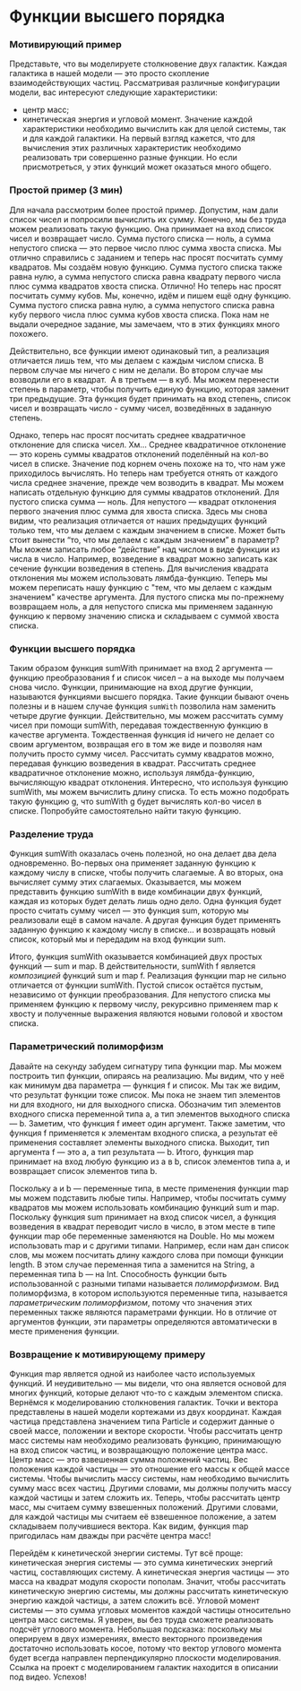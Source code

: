 Функции высшего порядка
===

### Мотивирующий пример

Представьте, что вы моделируете столкновение двух галактик.
Каждая галактика в нашей модели — это просто скопление взаимодействующих частиц.
Рассматривая различные конфигурации модели, вас интересуют следующие характеристики:
- центр масс;
- кинетическая энергия и угловой момент.
Значение каждой характеристики необходимо вычислить как для целой системы, так и для каждой галактики.
На первый взгляд кажется, что для вычисления этих различных характеристик необходимо реализовать три совершенно разные функции. Но если присмотреться, у этих функций может оказаться много общего.

### Простой пример (3 мин)

Для начала рассмотрим более простой пример. Допустим, нам дали список чисел и попросили вычислить их сумму.
Конечно, мы без труда можем реализовать такую функцию. Она принимает на вход список чисел и возвращает число.
Сумма пустого списка — ноль,
а сумма непустого списка — это первое число плюс сумма хвоста списка.
Мы отлично справились с заданием и теперь нас просят посчитать сумму квадратов.
Мы создаём новую функцию. Сумма пустого списка также равна нулю,
а сумма непустого списка равна квадрату первого числа плюс сумма квадратов хвоста списка.
Отлично! Но теперь нас просят посчитать сумму кубов.
Мы, конечно, идём и пишем ещё одну функцию. Сумма пустого списка равна нулю,
а сумма непустого списка равна кубу первого числа плюс сумма кубов хвоста списка.
Пока нам не выдали очередное задание, мы замечаем, что в этих функциях много похожего.

Действительно, все функции имеют одинаковый тип, а реализация отличается лишь тем,
что мы делаем с каждым числом списка.
В первом случае мы ничего с ним не делали. Во втором случае мы возводили его в квадрат.  A в третьем — в куб.
Мы можем перенести степень в параметр, чтобы получить единую функцию, которая заменит три предыдущие.
Эта функция будет принимать на вход степень, список чисел и возвращать число -
сумму чисел, возведённых в заданную степень.

Однако, теперь нас просят посчитать среднее квадратичное отклонение для списка чисел.
Хм… Среднее квадратичное отклонение — это корень суммы квадратов отклонений поделённый на кол-во чисел в списке.
Значение под корнем очень похоже на то, что нам уже приходилось вычислять.
Но теперь нам требуется отнять от каждого числа среднее значение, прежде чем возводить в квадрат.
Мы можем написать отдельную функцию для суммы квадратов отклонений.
Для пустого списка сумма — ноль.
Для непустого — квадрат отклонения первого значения плюс сумма для хвоста списка.
Здесь мы снова видим, что реализация отличается от наших предыдущих функций только тем,
что мы делаем с каждым значением в списке.
Может быть стоит вынести “то, что мы делаем с каждым значением” в параметр?
Мы можем записать любое “действие” над числом в виде функции из числа в число.
Например, возведение в квадрат можно записать как сечение функции возведения в степень.
Для вычисления квадрата отклонения мы можем использовать лямбда-функцию.
Теперь мы можем переписать нашу функцию с "тем, что мы делаем с каждым значением" качестве аргумента.
Для пустого списка мы по-прежнему возвращаем ноль,
а для непустого списка мы применяем заданную функцию к первому значению списка и складываем с суммой хвоста списка.

### Функции высшего порядка

Таким образом функция sumWith принимает на вход 2 аргумента —
функцию преобразования f и список чисел –
а на выходе мы получаем снова число.
Функции, принимающие на вход другие функции, называются
функциями высшего порядка. Такие функции бывают очень полезны
и в нашем случае функция `sumWith` позволила нам заменить четыре
другие функции.
Действительно, мы можем рассчитать сумму чисел при помощи sumWith,
передавая тождественную функцию в качестве аргумента.
Тождественная функция id ничего не делает со своим аргументом,
возвращая его в том же виде и позволяя нам получить просто сумму чисел.
Рассчитать сумму квадратов можно, передавая функцию возведения в квадрат.
Рассчитать среднее квадратичное отклонение можно,
используя лямбда-функцию, вычисляющую квадрат отклонения.
Интересно, что используя функцию sumWith, мы можем вычислить длину списка.
То есть можно подобрать такую функцию g, что sumWith g
будет вычислять кол-во чисел в списке.
Попробуйте самостоятельно найти такую функцию.

### Разделение труда

Функция sumWith оказалась очень полезной, но она делает два дела одновременно.
Во-первых она применяет заданную функцию к каждому числу в списке, чтобы получить слагаемые.
А во вторых, она вычисляет сумму этих слагаемых.
Оказывается, мы можем представить функцию sumWith в виде комбинации двух функций, каждая из которых будет делать лишь одно дело.
Одна функция будет просто считать сумму чисел — это функция sum, которую мы реализовали ещё в самом начале.
А другая функция будет применять заданную функцию к каждому числу в списке... и возвращать новый список,
который мы и передадим на вход функции sum.

Итого, функция sumWith оказывается комбинацией двух простых функций — sum и map.
В действительности, sumWith f является *композицией* функций sum и map f.
Реализация функции map не сильно отличается от функции sumWith.
Пустой список остаётся пустым, независимо от функции преобразования.
Для непустого списка мы применяем функцию к первому числу,
рекурсивно применяем map к хвосту и
полученные выражения являются новыми головой и хвостом списка.

### Параметрический полиморфизм

Давайте на секунду забудем сигнатуру типа функции map.
Мы можем построить тип функции, опираясь на реализацию.
Мы видим, что у неё как минимум два параметра — функция f и список.
Мы так же видим, что результат функции тоже список.
Мы пока не знаем тип элементов ни для входного, ни для выходного списка.
Обозначим тип элементов входного списка переменной типа a,
а тип элементов выходного списка — b.
Заметим, что функция f имеет один аргумент.
Также заметим, что функция f применяется к элементам входного списка,
а результат её применения составляет элементы выходного списка.
Выходит, тип аргумента f — это a, a тип результата — b.
Итого, функция map принимает на вход любую функцию из a в b,
список элементов типа a, и возвращает список элементов типа b.

Поскольку a и b — переменные типа, в месте применения функции map
мы можем подставить любые типы.
Например, чтобы посчитать сумму квадратов
мы можем использовать комбинацию функций sum и map.
Поскольку функция sum принимает на вход список чисел,
а функция возведения в квадрат переводит число в число,
в этом месте в типе функции map обе переменные заменяются на Double.
Но мы можем использовать map и с другими типами.
Например, если нам дан список слов, мы можем посчитать длину каждого слова
при помощи функции length.
В этом случае переменная типа a заменится на String,
а переменная типа b — на Int.
Способность функции быть использованной с разными типами называется *полиморфизмом*.
Вид полиморфизма, в котором используются переменные типа, называется
*параметрическим полиморфизмом*, потому что значения этих переменных также являются
параметрами функции. Но в отличие от аргументов функции, эти параметры определяются
автоматически в месте применения функции.

### Возвращение к мотивирующему примеру

Функция map является одной из наиболее часто используемых функций.
И неудивительно — мы видели, что она является основой для многих функций,
которые делают что-то с каждым элементом списка.
Вернёмся к моделированию столкновения галактик.
Точки и вектора представлены в нашей модели кортежами из двух координат.
Каждая частица представлена значением типа Particle и содержит данные о
своей массе, положении и векторе скорости.
Чтобы рассчитать центр масс системы нам необходимо реализовать функцию,
принимающую на вход список частиц, и возвращающую положение центра масс.
Центр масс — это взвешенная сумма положений частиц.
Вес положения каждой частицы — это отношение его массы к общей массе системы.
Чтобы вычислить массу системы, нам необходимо вычислить сумму масс всех частиц.
Другими словами, мы должны получить массу каждой частицы и затем сложить их.
Теперь, чтобы рассчитать центр масс, мы считаем сумму взвешенных положений.
Другими словами, для каждой частицы мы считаем её взвешенное положение, а затем
складываем получившиеся вектора.
Как видим, функция map пригодилась нам дважды при расчёте центра масс!

Перейдём к кинетической энергии системы.
Тут всё проще: кинетическая энергия системы —
это сумма кинетических энергий частиц, составляющих систему.
А кинетическая энергия частицы — это масса на квадрат модуля скорости пополам.
Значит, чтобы рассчитать кинетическую энергию системы,
мы должны рассчитать кинетическую энергию каждой частицы,
а затем сложить всё.
Угловой момент системы —
это сумма угловых моментов каждой частицы
относительно центра масс системы.
Я уверен, вы без труда сможете реализовать подсчёт углового момента.
Небольшая подсказка:
поскольку мы оперируем в двух измерениях,
вместо векторного произведения достаточно использовать косое,
потому что вектор углового момента будет
всегда направлен перпендикулярно плоскости моделирования.
Ссылка на проект с моделированием галактик
находится в описании под видео.
Успехов!
